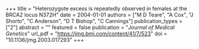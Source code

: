 +++
title = "Heterozygote excess is repeatedly observed in females at the BRCA2 locus N372H"
date = 2004-01-01
authors = ["M D Teare", "A Cox", "J Shorto", "C Anderson", "D T Bishop", "C Cannings"]
publication_types = ["2"]
abstract = ""
featured = false
publication = "*Journal of Medical Genetics*"
url_pdf = "https://jmg.bmj.com/content/41/7/523"
doi = "10.1136/jmg.2003.017293"
+++

